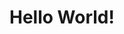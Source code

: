 ---
layout: index
language: en
title: Hello World!
banner_img: /img/Banner5.webp
banner_mask_img: /img/Banner5_mask.webp
custom_css: /css/reflective-banner.css
---
